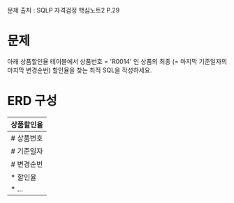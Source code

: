 문제 출처 : SQLP 자격검정 핵심노트2 P.29
# 문제 
아래 상품할인율 테이블에서 상품번호 = 'R0014' 인 상품의 최종 (= 마지막 기준일자의 마지막 변경순번) 할인율을 찾는 최적 SQL을 작성하세요.

# ERD 구성

|상품할인율 |
|---|
|# 상품번호|
|# 기준일자|
|# 변경순번|
|* 할인율|
|* ...|
